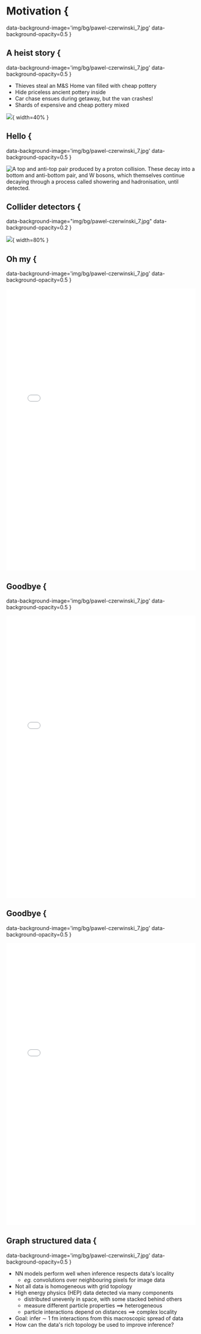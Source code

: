 # Motivation {
data-background-image='img/bg/pawel-czerwinski_7.jpg'
data-background-opacity=0.5
}

## A heist story {
data-background-image='img/bg/pawel-czerwinski_7.jpg'
data-background-opacity=0.5
}

- Thieves steal an M&S Home van filled with cheap pottery
- Hide priceless ancient pottery inside
- Car chase ensues during getaway, but the van crashes!
- Shards of expensive and cheap pottery mixed

![](img/fig/shards.jpg){ width=40% }


## Hello {
data-background-image='img/bg/pawel-czerwinski_7.jpg'
data-background-opacity=0.5
}

![
A top and anti-top pair produced by a proton collision. These decay into
a bottom and anti-bottom pair, and W bosons, which themselves continue
decaying through a process called showering and hadronisation, until detected.
](img/fig/parton-top-decay-2.png)

## Collider detectors {
data-background-image="img/bg/pawel-czerwinski_7.jpg"
data-background-opacity=0.2
}

![](img/fig/collider.png){ width=80% }

## Oh my {
data-background-image='img/bg/pawel-czerwinski_7.jpg'
data-background-opacity=0.5
}

<iframe width="100%" height="750px" src="img/fig/tt_bb_.html" frameborder="0" allowfullscreen=""></iframe>

## Goodbye {
data-background-image='img/bg/pawel-czerwinski_7.jpg'
data-background-opacity=0.5
}

<iframe width="100%" height="750px" src="img/fig/ancestors.html" frameborder="0" allowfullscreen=""></iframe>

## Goodbye {
data-background-image='img/bg/pawel-czerwinski_7.jpg'
data-background-opacity=0.5
}

<iframe width="100%" height="750px" src="img/fig/ancestors-2.html" frameborder="0" allowfullscreen=""></iframe>

## Graph structured data {
data-background-image='img/bg/pawel-czerwinski_7.jpg'
data-background-opacity=0.5
}

- NN models perform well when inference respects data's locality
    - _eg._ convolutions over neighbouring pixels for image data
- Not all data is homogeneous with grid topology
- High energy physics (HEP) data detected via many components
    - distributed unevenly in space, with some stacked behind others
    - measure different particle properties $\implies$ heterogeneous
    - particle interactions depend on distances $\implies$ complex locality
- Goal: infer $\sim$ 1 fm interactions from this macroscopic spread of data
- How can the data's rich topology be used to improve inference?

